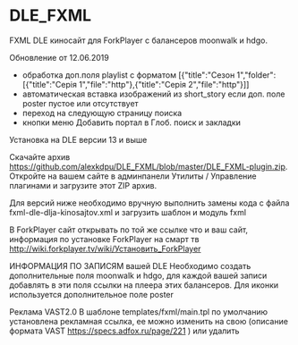 # DLE_FXML
FXML DLE киносайт для ForkPlayer с балансеров  moonwalk и hdgo. 

Обновление от 12.06.2019
 - обработка доп.поля playlist с форматом [{"title":"Сезон 1","folder":[{"title":"Серія 1","file":"http"},{"title":"Серія 2","file":"http"}]]
 - автоматическая вставка изображений из short_story если доп. поле poster пустое или отсутствует
 - переход на следующую страницу поиска
 - кнопки меню Добавить портал в Глоб. поиск и закладки
 
Установка на DLE версии 13 и выше

Скачайте архив https://github.com/alexkdpu/DLE_FXML/blob/master/DLE_FXML-plugin.zip.
Откройте на вашем сайте в админпанели Утилиты / Управление плагинами и загрузите этот ZIP архив.

Для версий ниже необходимо вручную выполнить замены кода с файла fxml-dle-dlja-kinosajtov.xml и загрузить шаблон и модуль fxml


В ForkPlayer сайт открывать по той же ссылке что и ваш сайт, информация по установке ForkPlayer на смарт тв http://wiki.forkplayer.tv/wiki/Установить_ForkPlayer

ИНФОРМАЦИЯ ПО ЗАПИСЯМ вашей DLE
Необходимо создать дополнительные поля 
moonwalk и hdgo, для каждой вашей записи добавлять в эти поля ссылки на плеера этих балансеров.
Для иконки используется дополнительное поле poster

Реклама VAST2.0
В шаблоне templates/fxml/main.tpl по умолчанию установлена рекламная ссылка, ее можно изменить на свою (описание формата VAST https://specs.adfox.ru/page/221 ) или удалить
